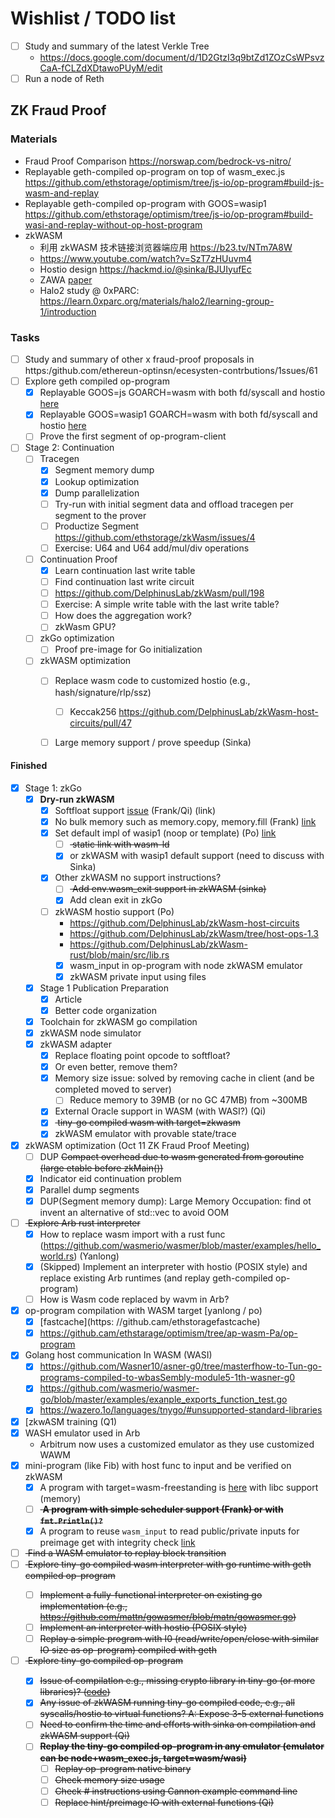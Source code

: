 # Wishlist / TODO list

- [ ] Study and summary of the latest Verkle Tree
  - https://docs.google.com/document/d/1D2GtzI3q9btZd1ZOzCsWPsvzCaA-fCLZdXDtawoPUyM/edit
- [ ] Run a node of Reth

## ZK Fraud Proof

### Materials

- Fraud Proof Comparison https://norswap.com/bedrock-vs-nitro/
- Replayable geth-compiled op-program on top of wasm_exec.js https://github.com/ethstorage/optimism/tree/js-io/op-program#build-js-wasm-and-replay
- Replayable geth-compiled op-program with GOOS=wasip1 https://github.com/ethstorage/optimism/tree/js-io/op-program#build-wasi-and-replay-without-op-host-program
- zkWASM
  - 利用 zkWASM 技术链接浏览器端应用 https://b23.tv/NTm7A8W
  - https://www.youtube.com/watch?v=SzT7zHUuvm4
  - Hostio design https://hackmd.io/@sinka/BJUIyufEc
  - ZAWA [paper](https://jhc.sjtu.edu.cn/~hongfeifu/manuscriptb.pdf)
  - Halo2 study @ 0xPARC: https://learn.0xparc.org/materials/halo2/learning-group-1/introduction

### Tasks
- [ ] Study and summary of other x fraud-proof proposals in https:/github.com/ethereun-optinsn/ecesysten-contrbutions/1ssues/61
- [ ] Explore geth compiled op-program
  - [x] Replayable GOOS=js GOARCH=wasm with both fd/syscall and hostio [here](https://github.com/ethstorage/optimism/tree/js-io/op-program#build-js-wasm-and-replay)
  - [x] Replayable GOOS=wasip1 GOARCH=wasm with both fd/syscall and hostio [here](https://github.com/ethstorage/optimism/tree/js-io/op-program#build-wasi-and-replay-without-op-host-program)
  - [ ] Prove the first segment of op-program-client
- [ ] Stage 2: Continuation
  - [ ] Tracegen
    - [x] Segment memory dump
    - [x] Lookup optimization
    - [x] Dump parallelization
    - [ ] Try-run with initial segment data and offload tracegen per segment to the prover
    - [ ] Productize Segment https://github.com/ethstorage/zkWasm/issues/4
    - [ ] Exercise: U64 and U64 add/mul/div operations
  - [ ] Continuation Proof
    - [x] Learn continuation last write table
    - [ ] Find continuation last write circuit
    - [ ] https://github.com/DelphinusLab/zkWasm/pull/198
    - [ ] Exercise: A simple write table with the last write table?
    - [ ] How does the aggregation work?
    - [ ] zkWasm GPU?
  - [ ] zkGo optimization
    - [ ] Proof pre-image for Go initialization
  - [ ] zkWASM optimization
    - [ ] Replace wasm code to customized hostio (e.g., hash/signature/rlp/ssz)
      - [ ] Keccak256 https://github.com/DelphinusLab/zkWasm-host-circuits/pull/47
    - [ ] Large memory support / prove speedup (Sinka)


#### Finished
- [x] Stage 1: zkGo
  - [x] **Dry-run zkWASM**
    - [x] Softfloat support [issue](https://github.com/golang/go/issues/62470) (Frank/Qi) (link)
    - [x] No bulk memory such as memory.copy, memory.fill (Frank) [link](https://github.com/ethstorage/go/commit/85bdb1e4577e41f713aa6e6a53f26e34a0b4e2ca)
    - [x] Set default impl of wasip1 (noop or template) (Po) [link](https://github.com/ethstorage/go/commit/91c77a54739a9efc88c182cda98290db712f8ebd)
      - [ ] <strike> static link with wasm-ld </strike>
      - [x] or zkWASM with wasip1 default support (need to discuss with Sinka)
    - [x] Other zkWASM no support instructions?
      - [ ] <strike> Add env.wasm_exit support in zkWASM (sinka) </strike>
      - [x] Add clean exit in zkGo
    - [ ] zkWASM hostio support (Po)
      - https://github.com/DelphinusLab/zkWasm-host-circuits
      - https://github.com/DelphinusLab/zkWasm/tree/host-ops-1.3
      - https://github.com/DelphinusLab/zkWasm-rust/blob/main/src/lib.rs
      - [x] wasm_input in op-program with node zkWASM emulator
      - [x] zkWASM private input using files
  - [x] Stage 1 Publication Preparation
    - [x] Article
    - [x] Better code organization
  - [x] Toolchain for zkWASM go compilation
  - [x] zkWASM node simulator
  - [x] zkWASM adapter
    - [x] Replace floating point opcode to softfloat?
    - [x] Or even better, remove them?
    - [x] Memory size issue: solved by removing cache in client (and be completed moved to server)
      - [ ] Reduce memory to 39MB (or no GC 47MB) from ~300MB
    - [x] External Oracle support in WASM (with WASI?) (Qi)
    - [x] <strike> tiny-go compiled wasm with target=zkwasm </strike>
    - [x] zkWASM emulator with provable state/trace
- [x] zkWASM optimization (Oct 11 ZK Fraud Proof Meeting)
  - [ ] DUP <strike> Compact overhead due to wasm generated from goroutine (large etable before zkMain()) </strike>
  - [x] Indicator eid continuation problem
  - [x] Parallel dump segments
  - [x] DUP(Segment memory dump): Large Memory Occupation: find ot invent an alternative of std::vec to avoid OOM
- [ ] <strike> Explore Arb rust interpreter </strike>
  - [x] How to replace wasm import with a rust func (https://github.com/wasmerio/wasmer/blob/master/examples/hello_world.rs) (Yanlong)
  - [x] (Skipped) Implement an interpreter with hostio (POSIX style) and replace existing Arb runtimes (and replay geth-compiled op-program)
  - [ ] How is Wasm code replaced by wavm in Arb?
- [x] op-program compilation with WASM target [yanlong / po)
  - [x] [fastcache](https: //github.cam/ethstoragefastcache)
  - [x] https://github.cam/ethstarage/optimism/tree/ap-wasm-Pa/op-program
- [x] Golang host communication In WASM (WASI)
  - [x] https://github.com/Wasner10/asner-g0/tree/masterfhow-to-Tun-go-programs-compiled-to-wbasSembly-module5-1th-wasner-g0
  - [x] https://github.com/wasmerio/wasmer-go/blob/master/examples/exanple_exports_function_test.go
  - [x] https://wazero.1o/languages/tnygo/#unsupported-standard-libraries
- [x] [zkwASM training (Q1)
- [x] WASH emulator used in Arb
  - Arbitrum now uses a customized emulator as they use customized WAWM
- [x] mini-program (like Fib) with host func to input and be verified on zkWASM
  - [x] A program with target=wasm-freestanding is [here](https://github.com/LiuJiazheng/go-to-wasm-example) with libc support (memory)
  - [ ] <strike> **A program with simple scheduler support (Frank) or with `fmt.Println()?`** </strike>
  - [x] A program to reuse `wasm_input` to read public/private inputs for preimage get with integrity check [link](https://github.com/ethstorage/optimism/tree/js-io/op-program/hostio_test)

- [ ] <strike> Find a WASM emulator to replay block transition </strike>
- [ ] <strike> Explore tiny-go compiled wasm interpreter with go runtime with geth compiled op-program
  - [ ] Implement a fully-functional interpreter on existing go implementation (e.g., https://github.com/mattn/gowasmer/blob/matn/gowasmer.go)
  - [ ] Implement an interpreter with hostio (POSIX style)
  - [ ] Replay a simple program with I0 (read/write/open/close with similar IO size as op-program) compiled with geth
- [ ] <strike> Explore tiny-go compiled op-program
  - [x] Issue of compilatlon e.g., missing crypto library in tiny-go (or more libraries)?  ([code]([url](https://github.com/ethstorage/optimism/pull/5)))
  - [x] Any issue of zkWASM running tiny-go compiled code, e.g., all syscalls/hostio to virtual functions? A: Expose 3-5 external functions
  - [ ] Need to confirm the time and efforts with sinka on compilation and zkWASM support (Qi)
  - [ ] **Replay the tiny-go compiled op-program in any emulator (emulator can be node+wasm_exec.js, target=wasm/wasi)**
    - [ ] Replay op-program native binary
    - [ ] Check memory size usage
    - [ ] Check # instructions using Cannon example command line
    - [ ] Replace hint/preimage IO with external functions (Qi)
